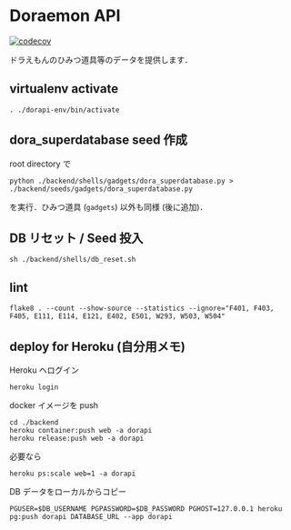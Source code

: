 # Doraemon API
[![codecov](https://codecov.io/gh/asSqr/dorapi/branch/main/graph/badge.svg?token=beNGa1fXR3)](https://codecov.io/gh/asSqr/dorapi)

ドラえもんのひみつ道具等のデータを提供します．

## virtualenv activate
```
. ./dorapi-env/bin/activate
```

## dora_superdatabase seed 作成
root directory で
```
python ./backend/shells/gadgets/dora_superdatabase.py > ./backend/seeds/gadgets/dora_superdatabase.py
```
を実行．ひみつ道具 (`gadgets`) 以外も同様 (後に追加)．

## DB リセット / Seed 投入
```
sh ./backend/shells/db_reset.sh
```

## lint
```
flake8 . --count --show-source --statistics --ignore="F401, F403, F405, E111, E114, E121, E402, E501, W293, W503, W504"
```

## deploy for Heroku (自分用メモ)
Heroku へログイン

```
heroku login
```

docker イメージを push
```
cd ./backend
heroku container:push web -a dorapi
heroku release:push web -a dorapi
```

必要なら
```
heroku ps:scale web=1 -a dorapi
```

DB データをローカルからコピー
```
PGUSER=$DB_USERNAME PGPASSWORD=$DB_PASSWORD PGHOST=127.0.0.1 heroku pg:push dorapi DATABASE_URL --app dorapi
```
